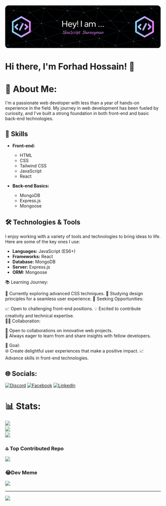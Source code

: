 ![Banner Image](https://github.com/Forhad96/forhad96/blob/main/assets/banner/github%20header.png)
# Hi there, I'm Forhad Hossain! 👋
# 💫 About Me:
I'm a passionate web developer with less than a year of hands-on experience in the field. My journey in web development has been fueled by curiosity, and I've built a strong foundation in both front-end and basic back-end technologies.

## 🚀 Skills

- **Front-end:**
  - HTML
  - CSS
  - Tailwind CSS
  - JavaScript
  - React

- **Back-end Basics:**
  - MongoDB
  - Express.js
  - Mongoose

## 🛠️ Technologies & Tools

I enjoy working with a variety of tools and technologies to bring ideas to life. Here are some of the key ones I use:

- **Languages:** JavaScript (ES6+)
- **Frameworks:** React
- **Database:** MongoDB
- **Server:** Express.js
- **ORM:** Mongoose



<!-- ## 🌱 Learning

I'm always eager to learn and stay updated with the latest technologies. Currently, I'm focusing on [specific area/technology/framework]. -->


<!-- ## 🎯 Goals

I'm working towards [mention a specific goal or project you're excited about].

Thanks for stopping by! Feel free to explore my repositories and reach out for collaboration or just a friendly chat. -->
<!-- 
Happy coding! 🚀 -->





📚 Learning Journey:

🌱 Currently exploring advanced CSS techniques.
📖 Studying design principles for a seamless user experience.
💼 Seeking Opportunities:

📈 Open to challenging front-end positions.
💡 Excited to contribute creativity and technical expertise.
<br/>
👩‍💻 Collaboration:

🤝 Open to collaborations on innovative web projects.
<br/>
🔄 Always eager to learn from and share insights with fellow developers.
<br/>


🚀 Goal:
<br/>
🌐 Create delightful user experiences that make a positive impact.
📈 Advance skills in front-end technologies.

## 🌐 Socials:

[![Discord](https://img.shields.io/badge/Discord-%237289DA.svg?logo=discord&logoColor=white)](https://discord.gg/forhad69) [![Facebook](https://img.shields.io/badge/Facebook-%231877F2.svg?logo=Facebook&logoColor=white)](https://facebook.com/FORHAD696) [![LinkedIn](https://img.shields.io/badge/LinkedIn-%230077B5.svg?logo=linkedin&logoColor=white)](https://linkedin.com/in/forhad69)


# 📊 Stats:

![](https://github-readme-stats.vercel.app/api?username=Forhad96&theme=dark&hide_border=false&include_all_commits=true&count_private=true)<br/>
![](https://github-readme-streak-stats.herokuapp.com/?user=Forhad96&theme=dark&hide_border=false)<br/>
![](https://github-readme-stats.vercel.app/api/top-langs/?username=Forhad96&theme=dark&hide_border=false&include_all_commits=true&count_private=true&layout=compact)

### 🔝 Top Contributed Repo

![](https://github-contributor-stats.vercel.app/api?username=Forhad96&limit=5&theme=monokai&combine_all_yearly_contributions=true)

### 😂Dev Meme

<img src='https://randommeme-five.vercel.app/' style="height: 400px;"/>

---

[![](https://visitcount.itsvg.in/api?id=Forhad96&icon=0&color=0)](https://visitcount.itsvg.in)

<!-- Proudly created with GPRM ( https://gprm.itsvg.in ) -->
